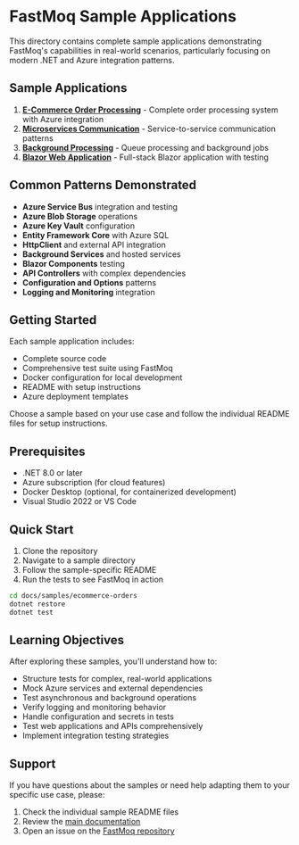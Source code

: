 # FastMoq Sample Applications

This directory contains complete sample applications demonstrating FastMoq's capabilities in real-world scenarios, particularly focusing on modern .NET and Azure integration patterns.

## Sample Applications

1. **[E-Commerce Order Processing](./ecommerce-orders/)** - Complete order processing system with Azure integration
2. **[Microservices Communication](./microservices/)** - Service-to-service communication patterns
3. **[Background Processing](./background-services/)** - Queue processing and background jobs
4. **[Blazor Web Application](./blazor-webapp/)** - Full-stack Blazor application with testing

## Common Patterns Demonstrated

- **Azure Service Bus** integration and testing
- **Azure Blob Storage** operations
- **Azure Key Vault** configuration
- **Entity Framework Core** with Azure SQL
- **HttpClient** and external API integration
- **Background Services** and hosted services
- **Blazor Components** testing
- **API Controllers** with complex dependencies
- **Configuration and Options** patterns
- **Logging and Monitoring** integration

## Getting Started

Each sample application includes:
- Complete source code
- Comprehensive test suite using FastMoq
- Docker configuration for local development
- README with setup instructions
- Azure deployment templates

Choose a sample based on your use case and follow the individual README files for setup instructions.

## Prerequisites

- .NET 8.0 or later
- Azure subscription (for cloud features)
- Docker Desktop (optional, for containerized development)
- Visual Studio 2022 or VS Code

## Quick Start

1. Clone the repository
2. Navigate to a sample directory
3. Follow the sample-specific README
4. Run the tests to see FastMoq in action

```bash
cd docs/samples/ecommerce-orders
dotnet restore
dotnet test
```

## Learning Objectives

After exploring these samples, you'll understand how to:

- Structure tests for complex, real-world applications
- Mock Azure services and external dependencies
- Test asynchronous and background operations
- Verify logging and monitoring behavior
- Handle configuration and secrets in tests
- Test web applications and APIs comprehensively
- Implement integration testing strategies

## Support

If you have questions about the samples or need help adapting them to your specific use case, please:

1. Check the individual sample README files
2. Review the [main documentation](../../README.md)
3. Open an issue on the [FastMoq repository](https://github.com/cwinland/FastMoq/issues)